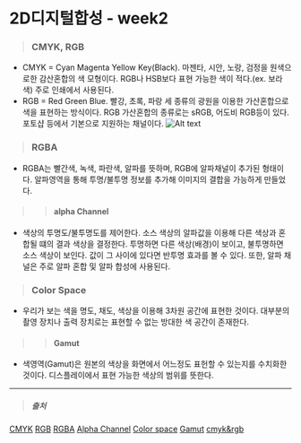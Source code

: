 # 2D디지털합성 - week2
> ### CMYK, RGB
* CMYK
    = Cyan Magenta Yellow Key(Black). 마젠타, 시안, 노랑, 검정을 원색으로한 감산혼합의 색 모형이다. RGB나 HSB보다 표현 가능한 색이 적다.(ex. 보라색)
    주로 인쇄에서 사용된다.
 * RGB
    = Red Green Blue. 빨강, 초록, 파랑 세 종류의 광원을 이용한 가산혼합으로 색을 표현하는 방식이다.
    RGB 가산혼합의 종류로는 sRGB, 어도비 RGB등이 있다. 포토샵 등에서 기본으로 지원하는 채널이다.
![Alt text](/path/to/cmyk_rgb.jpg)
> ### RGBA
* RGBA는 빨간색, 녹색, 파란색, 알파를 뜻하며, RGB에 알파채널이 추가된 형태이다.
    알파영역을 통해 투명/불투명 정보를 추가해 이미지의 결합을 가능하게 만들었다.
>    > #### alpha Channel
* 색상의 투명도/불투명도를 제어한다.
        소스 색상의 알파값을 이용해 다른 색상과 혼합될 떄의 결과 색상을 결정한다.
        투명하면 다른 색상(배경)이 보이고, 불투명하면 소스 색상이 보인다. 값이 그 사이에 있다면 반투명 효과를 볼 수 있다.
        또한, 알파 채널은 주로 알파 혼합 및 알파 합성에 사용된다.
> ### Color Space
* 우리가 보는 색을 명도, 채도, 색상을 이용해 3차원 공간에 표현한 것이다.   대부분의 촬영 장치나 출력 장치로는 표현할 수 없는 방대한 색 공간이 존재한다.
>    > #### Gamut
* 색영역(Gamut)은 원본의 색상을 화면에서 어느정도 표헌할 수 있는지를 수치화한 것이다. 디스플레이에서 표현 가능한 색상의 범위를 뜻한다.
--------------------------------------------------------------------------------------
> ##### 출처
[CMYK](https://ko.wikipedia.org/wiki/CMYK)
[RGB](https://ko.wikipedia.org/wiki/RGB#RGB_%EC%B1%84%EB%84%90)
[RGBA](https://en.wikipedia.org/wiki/RGBA_color_model)
[Alpha Channel](https://www.techopedia.com/definition/1945/alpha-channel)
[Color space](https://www.khanacademy.org/computing/pixar/color/color-space/v/color6-final)
[Gamut](https://en.wikipedia.org/wiki/Gamut)
[cmyk&rgb](http://snq.co.kr/guides/basic/index4.php])
